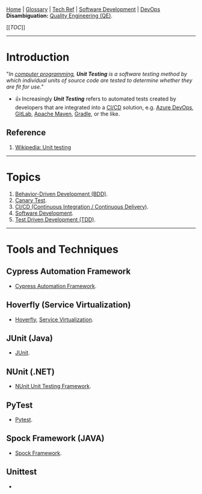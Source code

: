 [Home](/Slalom-LLC/Slalom-Consulting) | [Glossary](/Glossary) | [Tech Ref](/Tech-Ref) | [Software Development](/Tech-Ref/Software-Development) | [DevOps](/Tech-Ref/Microsoft/Microsoft-Azure/ADO-\(Azure-DevOps\))
**Disambiguation:** [Quality Engineering (QE)](/Tech-Ref/Software-Development/QE-\(Quality-Engineering\)).

[[_TOC_]]

---
# Introduction
"_In [computer programming](/Tech-Ref/Software-Development), ***Unit Testing*** is a software testing method by which individual units of source code are tested to determine whether they are fit for use._"

- :+1: Increasingly ***Unit Testing*** refers to automated tests created by developers that are integrated into a [CI/CD](/Tech-Ref/Software-Development/DevOps-\(Development-and-IT-Operations\)/CI-CD-\(Continuous-Integration-%2D-Continuous-Delivery\)) solution, e.g. [Azure DevOps](/Tech-Ref/Microsoft/Microsoft-Azure/ADO-\(Azure-DevOps\)), [GitLab](/Tech-Ref/Software-Development/DevOps-\(Development-and-IT-Operations\)/GitLab), [Apache Maven](/Tech-Ref/Apache-Software-Foundation/Apache-Maven), [Gradle](/Tech-Ref/Software-Development/DevOps-\(Development-and-IT-Operations\)/Gradle), or the like.

## Reference
1. [Wikipedia: Unit testing](https://en.wikipedia.org/wiki/Unit_testing)

---
# Topics
1. [Behavior-Driven Development (BDD)](/Tech-Ref/Software-Development/QE-\(Quality-Engineering\)/BDD-\(Behavior%2DDriven-Development\)).
1. [Canary Test](/Tech-Ref/Software-Development/DevOps-\(Development-and-IT-Operations\)/Observability/Canary-Test).
1. [CI/CD (Continuous Integration / Continuous Delivery)](/Tech-Ref/Software-Development/DevOps-\(Development-and-IT-Operations\)/CI-CD-\(Continuous-Integration-%2D-Continuous-Delivery\)).
1. [Software Development](/Tech-Ref/Software-Development).
1. [Test Driven Development (TDD)](/Tech-Ref/Software-Development/QE-\(Quality-Engineering\)/TDD-\(Test-Driven-Development\)).


---
# Tools and Techniques

## Cypress Automation Framework
- [Cypress Automation Framework](/Tech-Ref/Software-Development/JavaScript/Node.js/Cypress-Automation-Framework).

## Hoverfly (Service Virtualization)
- [Hoverfly](/Tech-Ref/Software-Development/Service-Virtualization/Hoverfly), [Service Virtualization](/Tech-Ref/Software-Development/Service-Virtualization).

## JUnit (Java)
- [JUnit](/Tech-Ref/Software-Development/Java/Java-Language/JUnit-Unit%2DTesting-Framework).

## NUnit (.NET)
- [NUnit Unit Testing Framework](/Tech-Ref/Software-Development/NET-Framework/NUnit-Unit%2DTesting-Framework).

## PyTest
- [Pytest](/Tech-Ref/Software-Development/Python/Pytest).

## Spock Framework (JAVA)
- [Spock Framework](/Tech-Ref/Software-Development/Java/Java-Language/Spock-Framework).

## Unittest
- 